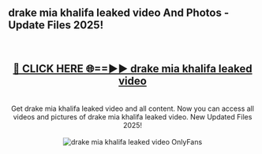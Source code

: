 <h2>drake mia khalifa leaked video And Photos - Update Files 2025!</h2>
<br>
<div align="center">
<h2><a href="https://linkcuts.com/hfmhzwbr" rel="nofollow">🔴 CLICK HERE 🌐==►► drake mia khalifa leaked video</a></h2>
<br>
Get drake mia khalifa leaked video and all content. Now you can access all videos and pictures of drake mia khalifa leaked video. New Updated Files 2025!
<br>
<br>
<a href="https://linkcuts.com/hfmhzwbr" rel="nofollow" data-target="animated-image.originalLink"><img src="https://i.ibb.co.com/WyWwxjT/player-gif2.gif" alt="drake mia khalifa leaked video OnlyFans" style="max-width: 100%; display: inline-block;" data-target="animated-image.originalImage"></a>
</div>
<br>